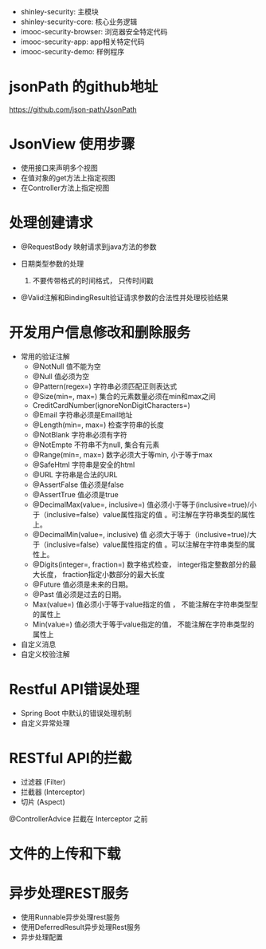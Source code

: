 - shinley-security: 主模块
- shinley-security-core: 核心业务逻辑
- imooc-security-browser: 浏览器安全特定代码
- imooc-security-app: app相关特定代码
- imooc-security-demo: 样例程序


# jsonPath 的github地址
https://github.com/json-path/JsonPath

# JsonView 使用步骤

- 使用接口来声明多个视图
- 在值对象的get方法上指定视图
- 在Controller方法上指定视图
 
# 处理创建请求
- @RequestBody 映射请求到java方法的参数
- 日期类型参数的处理
    1. 不要传带格式的时间格式， 只传时间戳
    
- @Valid注解和BindingResult验证请求参数的合法性并处理校验结果


# 开发用户信息修改和删除服务
- 常用的验证注解
    - @NotNull 值不能为空
    - @Null 值必须为空
    - @Pattern(regex=) 字符串必须匹配正则表达式
    - @Size(min=, max=) 集合的元素数量必须在min和max之间
    - CreditCardNumber(ignoreNonDigitCharacters=)
    - @Email 字符串必须是Email地址
    - @Length(min=, max=) 检查字符串的长度
    - @NotBlank 字符串必须有字符
    - @NotEmpte 不符串不为null, 集合有元素
    - @Range(min=, max=) 数字必须大于等min, 小于等于max
    - @SafeHtml 字符串是安全的html
    - @URL 字符串是合法的URL
    - @AssertFalse 值必须是false
    - @AssertTrue 值必须是true
    - @DecimalMax(value=, inclusive=) 值必须小于等于(inclusive=true)/小于（inclusive=false）value属性指定的值 。可注解在字符串类型的属性上。
    - @DecimalMin(value=, inclusive) 值 必须大于等于（inclusive=true)/大于（inclusive=false）value属性指定的值 。可以注解在字符串类型的属性上。
    - @Digits(integer=, fraction=) 数字格式检查， integer指定整数部分的最大长度， fraction指定小数部分的最大长度
    - @Future 值必须是未来的日期。
    - @Past 值必须是过去的日期。
    - Max(value=) 值必须小于等于value指定的值 ， 不能注解在字符串类型型的属性上
    - Min(value=) 值必须大于等于value指定的值， 不能注解在字符串类型的属性上
- 自定义消息
- 自定义校验注解

# Restful API错误处理
- Spring Boot 中默认的错误处理机制
- 自定义异常处理

# RESTful API的拦截
- 过滤器 (Filter)
- 拦截器 (Interceptor)
- 切片 (Aspect)

@ControllerAdvice 拦截在 Interceptor 之前

# 文件的上传和下载

# 异步处理REST服务
- 使用Runnable异步处理rest服务
- 使用DeferredResult异步处理Rest服务
- 异步处理配置